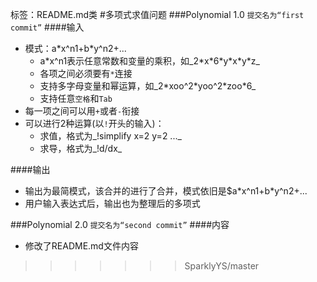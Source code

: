标签：README.md类
#多项式求值问题
###Polynomial 1.0
`提交名为“first commit”`
####输入
* 模式：a\*x^n1+b\*y^n2+...
    * a\*x^n1表示任意常数和变量的乘积，如_2\*x\*6\*y\*x\*y\*z_
    * 各项之间必须要有`*`连接
    * 支持多字母变量和幂运算，如_2\*xoo^2\*yoo^2\*zoo\*6_
    * 支持任意`空格`和`Tab`
* 每一项之间可以用`+`或者`-`衔接
* 可以进行2种运算(以`!`开头的输入)：
    * 求值，格式为_!simplify x=2 y=2 ..._
    * 求导，格式为_!d/dx_

####输出
* 输出为最简模式，该合并的进行了合并，模式依旧是$a\*x^n1+b\*y^n2+...
* 用户输入表达式后，输出也为整理后的多项式

###Polynomial 2.0
`提交名为“second commit”`
####内容
* 修改了README.md文件内容









>>>>>>> SparklyYS/master
